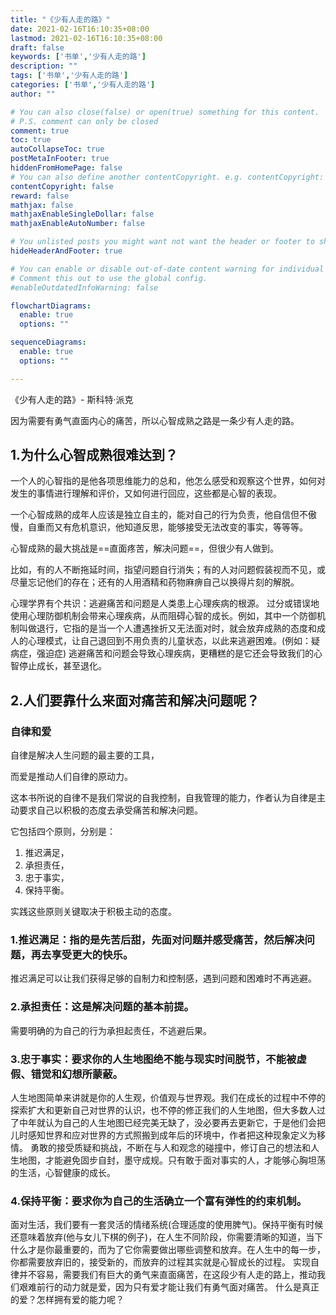 ```yaml
---
title: "《少有人走的路》"
date: 2021-02-16T16:10:35+08:00
lastmod: 2021-02-16T16:10:35+08:00
draft: false
keywords: ['书单','少有人走的路']
description: ""
tags: ['书单','少有人走的路']
categories: ['书单','少有人走的路']
author: ""

# You can also close(false) or open(true) something for this content.
# P.S. comment can only be closed
comment: true
toc: true
autoCollapseToc: true
postMetaInFooter: true
hiddenFromHomePage: false
# You can also define another contentCopyright. e.g. contentCopyright: "This is another copyright."
contentCopyright: false
reward: false
mathjax: false
mathjaxEnableSingleDollar: false
mathjaxEnableAutoNumber: false

# You unlisted posts you might want not want the header or footer to show
hideHeaderAndFooter: true

# You can enable or disable out-of-date content warning for individual post.
# Comment this out to use the global config.
#enableOutdatedInfoWarning: false

flowchartDiagrams:
  enable: true
  options: ""

sequenceDiagrams: 
  enable: true
  options: ""

---
```


《少有人走的路》- 斯科特·派克 

因为需要有勇气直面内心的痛苦，所以心智成熟之路是一条少有人走的路。

## 1.为什么心智成熟很难达到？ 

一个人的心智指的是他各项思维能力的总和，他怎么感受和观察这个世界，如何对发生的事情进行理解和评价，又如何进行回应，这些都是心智的表现。 

一个心智成熟的成年人应该是独立自主的，能对自己的行为负责，他自信但不傲慢，自重而又有危机意识，他知道反思，能够接受无法改变的事实，等等等。

 心智成熟的最大挑战是==直面疼苦，解决问题==，但很少有人做到。

比如，有的人不断拖延时间，指望问题自行消失；有的人对问题假装视而不见，或尽量忘记他们的存在；还有的人用酒精和药物麻痹自己以换得片刻的解脱。

 心理学界有个共识：逃避痛苦和问题是人类患上心理疾病的根源。 过分或错误地使用心理防御机制会带来心理疾病，从而阻碍心智的成长。例如，其中一个防御机制叫做退行，它指的是当一个人遭遇挫折又无法面对时，就会放弃成熟的态度和成人的心理模式，让自己退回到不用负责的儿童状态，以此来逃避困难。(例如：疑病症，强迫症) 逃避痛苦和问题会导致心理疾病，更糟糕的是它还会导致我们的心智停止成长，甚至退化。 

## 2.人们要靠什么来面对痛苦和解决问题呢？

###  自律和爱 

自律是解决人生问题的最主要的工具，

而爱是推动人们自律的原动力。 

这本书所说的自律不是我们常说的自我控制，自我管理的能力，作者认为自律是主动要求自己以积极的态度去承受痛苦和解决问题。

它包括四个原则，分别是：

1. 推迟满足，
2. 承担责任，
3. 忠于事实，
4. 保持平衡。

实践这些原则关键取决于积极主动的态度。

###  1.推迟满足：指的是先苦后甜，先面对问题并感受痛苦，然后解决问题，再去享受更大的快乐。

推迟满足可以让我们获得足够的自制力和控制感，遇到问题和困难时不再逃避。 

### 2.承担责任：这是解决问题的基本前提。

需要明确的为自己的行为承担起责任，不逃避后果。 

### 3.忠于事实：要求你的人生地图绝不能与现实时间脱节，不能被虚假、错觉和幻想所蒙蔽。

人生地图简单来讲就是你的人生观，价值观与世界观。我们在成长的过程中不停的探索扩大和更新自己对世界的认识，也不停的修正我们的人生地图，但大多数人过了中年就认为自己的人生地图已经完美无缺了，没必要再去更新它，于是他们会把儿时感知世界和应对世界的方式照搬到成年后的环境中，作者把这种现象定义为移情。 勇敢的接受质疑和挑战，不断在与人和观念的碰撞中，修订自己的想法和人生地图，才能避免固步自封，墨守成规。只有敢于面对事实的人，才能够心胸坦荡的生活，心智健康的成长。

###  4.保持平衡：要求你为自己的生活确立一个富有弹性的约束机制。

 面对生活，我们要有一套灵活的情绪系统(合理适度的使用脾气)。保持平衡有时候还意味着放弃(他与女儿下棋的例子)，在人生不同阶段，你需要清晰的知道，当下什么才是你最重要的，而为了它你需要做出哪些调整和放弃。在人生中的每一步，你都需要放弃旧的，接受新的，而放弃的过程其实就是心智成长的过程。 实现自律并不容易，需要我们有巨大的勇气来直面痛苦，在这段少有人走的路上，推动我们艰难前行的动力就是爱，因为只有爱才能让我们有勇气面对痛苦。 什么是真正的爱？怎样拥有爱的能力呢？

